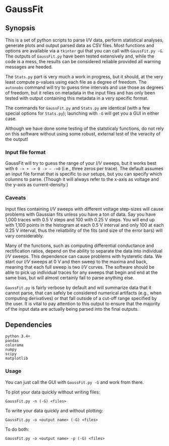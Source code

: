 # GaussFit

## Synopsis
This is a set of python scripts to parse I/V data, perform statistical analyses, generate plots and output parsed data as CSV files.
Most functions and options are available via a `tkinter` gui that you can call with `GaussFit.py -G`. The outputs of `GaussFit.py` have been tested extensively and, while the code is a mess, the results can be considered reliable provided all warning messages are heeded.

The `Stats.py` part is very much a work in progress, but it should, at the very least compute p-values using each file as a degree of freedom.
The `autonobs` command will try to guess time intervals and use those as degrees of freedom, but it relies on metadata in the input files and has only been tested with output containing this metadata in a very specific format. 

The commands for `GaussFit.py` and `Stats.py` are identical (with a few special options for `Stats.py`); launching with `-G` will get you a GUI in either case.

Although we have done some testing of the statsticaly functions, do not rely on this software without using some robust, external test of the veracity of the output!

### Input file format
GaussFit will try to guess the range of your *I/V* sweeps, but it works best with `0 -> + -> 0 -> – ->0` (i.e., three zeros per trace). The default assumes an input file format that is specific to our setups, but you can specify which columns to parse. (Though it will always refer to the x-axis as voltage and the y-axis as current-density.)


### Caveats
Input files containing *I/V* sweeps with different voltage step-sizes will cause problems with Gaussian fits unless you have a ton of data. Say you have 1,000 traces with 0.5 V steps and 100 with 0.25 V steps. You will end up with 1,100 points in the histogram at each 0.5 V
interval and only 100 at each 0.25 V interval, thus the reliatbility of the fits (and size of the error bars) will vary considerably.

Many of the functions, such as computing differential conductance and rectification ratios, depend on the ability to separate the data into individual *I/V* sweeps. This dependence can cause problems with hysteretic data. We start our *I/V* sweeps at 0 V and then sweep to the maxima and back, meaning that each full sweep is two *I/V* curves. The software should be able to pick up individual traces for any sweeps that begin and end at the same bias, but will almost certainly fail to parse anything else.

`GaussFit.py` is fairly verbose by default and will summarize data that it cannot parse, that can safely be considered numerical artifacts (e.g., when computing derivatives) or that fall outside of a cut-off range specified by the user. It is vital to pay attention to this output to ensure that the majority of the input data are actually being parsed into the final outputs.

## Dependencies
```
python 3.4+
pandas
colorama
numpy
scipy
matplotlib
```

### Usage
You can just call the GUI with `GaussFit.py -G` and work from there.

To plot your data quickly without writing files:
```
GaussFit.py -n (-G) <files>
```
To write your data quickly and without plotting:
```
GaussFit.py -o <output name> (-G) <files>
```
To do both:
```
GaussFit.py -o <output name> -p (-G) <files>
```

